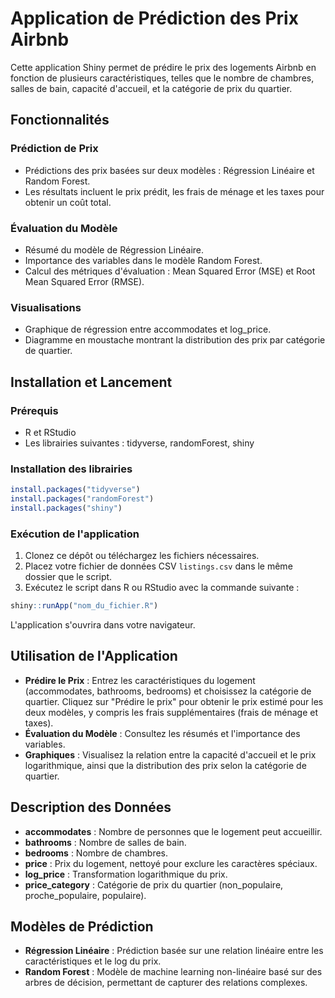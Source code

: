 # Application de Prédiction des Prix Airbnb

Cette application Shiny permet de prédire le prix des logements Airbnb en fonction de plusieurs caractéristiques, telles que le nombre de chambres, salles de bain, capacité d'accueil, et la catégorie de prix du quartier.

## Fonctionnalités

### Prédiction de Prix
- Prédictions des prix basées sur deux modèles : Régression Linéaire et Random Forest.
- Les résultats incluent le prix prédit, les frais de ménage et les taxes pour obtenir un coût total.

### Évaluation du Modèle
- Résumé du modèle de Régression Linéaire.
- Importance des variables dans le modèle Random Forest.
- Calcul des métriques d'évaluation : Mean Squared Error (MSE) et Root Mean Squared Error (RMSE).

### Visualisations
- Graphique de régression entre accommodates et log_price.
- Diagramme en moustache montrant la distribution des prix par catégorie de quartier.

## Installation et Lancement

### Prérequis
- R et RStudio
- Les librairies suivantes : tidyverse, randomForest, shiny

### Installation des librairies
```R
install.packages("tidyverse")
install.packages("randomForest")
install.packages("shiny")
```

### Exécution de l'application
1. Clonez ce dépôt ou téléchargez les fichiers nécessaires.
2. Placez votre fichier de données CSV `listings.csv` dans le même dossier que le script.
3. Exécutez le script dans R ou RStudio avec la commande suivante :
```R
shiny::runApp("nom_du_fichier.R")
```
L'application s'ouvrira dans votre navigateur.

## Utilisation de l'Application

- **Prédire le Prix** : Entrez les caractéristiques du logement (accommodates, bathrooms, bedrooms) et choisissez la catégorie de quartier. Cliquez sur "Prédire le prix" pour obtenir le prix estimé pour les deux modèles, y compris les frais supplémentaires (frais de ménage et taxes).
- **Évaluation du Modèle** : Consultez les résumés et l'importance des variables.
- **Graphiques** : Visualisez la relation entre la capacité d'accueil et le prix logarithmique, ainsi que la distribution des prix selon la catégorie de quartier.

## Description des Données

- **accommodates** : Nombre de personnes que le logement peut accueillir.
- **bathrooms** : Nombre de salles de bain.
- **bedrooms** : Nombre de chambres.
- **price** : Prix du logement, nettoyé pour exclure les caractères spéciaux.
- **log_price** : Transformation logarithmique du prix.
- **price_category** : Catégorie de prix du quartier (non_populaire, proche_populaire, populaire).

## Modèles de Prédiction

- **Régression Linéaire** : Prédiction basée sur une relation linéaire entre les caractéristiques et le log du prix.
- **Random Forest** : Modèle de machine learning non-linéaire basé sur des arbres de décision, permettant de capturer des relations complexes.